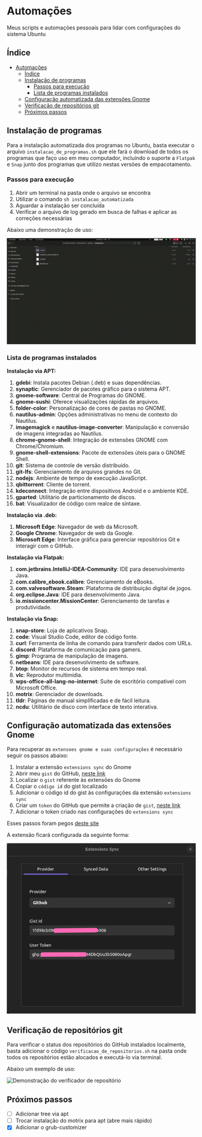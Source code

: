 # Automações

Meus scripts e automações pessoais para lidar com configurações do sistema Ubuntu

## Índice

- [Automações](#automações)
  - [Índice](#índice)
  - [Instalação de programas](#instalação-de-programas)
    - [Passos para execução](#passos-para-execução)
    - [Lista de programas instalados](#lista-de-programas-instalados)
  - [Configuração automatizada das extensões Gnome](#configuração-automatizada-das-extensões-gnome)
  - [Verificação de repositórios git](#verificação-de-repositórios-git)
  - [Próximos passos](#próximos-passos)

## Instalação de programas

Para a instalação automatizada dos programas no Ubuntu, basta executar o arquivo `instalacao_de_programas.sh` que ele fará o download de todos os programas que faço uso em meu computador, incluindo o suporte a `Flatpak` e `Snap` junto dos programas que utilizo nestas versões de empacotamento.

### Passos para execução

1. Abrir um terminal na pasta onde o arquivo se encontra
2. Utilizar o comando `sh instalacao_automatizada`
3. Aguardar a instalação ser concluída
4. Verificar o arquivo de log gerado em busca de falhas e aplicar as correções necessárias

Abaixo uma demonstração de uso:

![Demonstração de uso da instalação automatizada](./assets/demo_instalacao_de_programas.gif)

### Lista de programas instalados

__Instalação via APT:__

1. __gdebi__: Instala pacotes Debian (.deb) e suas dependências.
2. __synaptic__: Gerenciador de pacotes gráfico para o sistema APT.
3. __gnome-software__: Central de Programas do GNOME.
4. __gnome-sushi__: Oferece visualizações rápidas de arquivos.
5. __folder-color__: Personalização de cores de pastas no GNOME.
6. __nautilus-admin__: Opções administrativas no menu de contexto do Nautilus.
7. __imagemagick__ e __nautilus-image-converter__: Manipulação e conversão de imagens integradas ao Nautilus.
8. __chrome-gnome-shell__: Integração de extensões GNOME com Chrome/Chromium.
9. __gnome-shell-extensions__: Pacote de extensões úteis para o GNOME Shell.
10. __git__: Sistema de controle de versão distribuído.
11. __git-lfs__: Gerenciamento de arquivos grandes no Git.
12. __nodejs__: Ambiente de tempo de execução JavaScript.
13. __qbittorrent__: Cliente de torrent.
14. __kdeconnect__: Integração entre dispositivos Android e o ambiente KDE.
15. __gparted__: Utilitário de particionamento de discos.
16. __bat__: Visualizador de código com realce de sintaxe.

__Instalação via .deb:__

1. __Microsoft Edge__: Navegador de web da Microsoft.
2. __Google Chrome__: Navegador de web da Google.
3. __Microsoft Edge__: Interface gráfica para gerenciar repositórios Git e interagir com o GitHub.

__Instalação via Flatpak:__

1. __com.jetbrains.IntelliJ-IDEA-Community__: IDE para desenvolvimento Java.
2. __com.calibre_ebook.calibre__: Gerenciamento de eBooks.
3. __com.valvesoftware.Steam__: Plataforma de distribuição digital de jogos.
4. __org.eclipse.Java__: IDE para desenvolvimento Java.
5. __io.missioncenter.MissionCenter__: Gerenciamento de tarefas e produtividade.

__Instalação via Snap:__

1. __snap-store__: Loja de aplicativos Snap.
2. __code__: Visual Studio Code, editor de código fonte.
3. __curl__: Ferramenta de linha de comando para transferir dados com URLs.
4. __discord__: Plataforma de comunicação para gamers.
5. __gimp__: Programa de manipulação de imagens.
6. __netbeans__: IDE para desenvolvimento de software.
7. __btop__: Monitor de recursos de sistema em tempo real.
8. __vlc__: Reprodutor multimídia.
9. __wps-office-all-lang-no-internet__: Suite de escritório compatível com Microsoft Office.
10. __motrix__: Gerenciador de downloads.
11. __tldr__: Páginas de manual simplificadas e de fácil leitura.
12. __ncdu__: Utilitário de disco com interface de texto interativa.

## Configuração automatizada das extensões Gnome

Para recuperar as `extensoes gnome e suas configurações` é necessário seguir os passos abaixo:

1. Instalar a extensão `extensions sync` do Gnome
2. Abrir meu `gist` do GitHub, [neste link](https://gist.github.com/)
3. Localizar o `gist` referente às extensões do Gnome
4. Copiar o `código id` do gist localizado
5. Adicionar o código id do gist às configurações da extensão `extensions sync`
6. Criar um `token` do GitHub que permite a criação de `gist`, [neste link](https://github.com/settings/tokens/new)
7. Adicionar o token criado nas configurações do `extensions sync`

Esses passos foram pegos [deste site](https://sempreupdate.com.br/como-sincronizar-extensoes-do-gnome-shell-entre-desktops/)

A extensão ficará configurada da seguinte forma:

![Exemplo da extensão Extension Sync](./assets/example_extensions_sync.png)

## Verificação de repositórios git

Para verificar o status dos repositórios do GitHub instalados localmente, basta adicionar o código `verificacao_de_repositorios.sh` na pasta onde todos os repositórios estão alocados e executá-lo via terminal.

Abaixo um exemplo de uso:

![Demonstração do verificador de repositório](assets/demo_verificacao_de_repositorios.gif)

## Próximos passos

- [ ] Adicionar tree via apt
- [ ] Trocar instalação do motrix para apt (abre mais rápido)
- [x] Adicionar o grub-customizer
